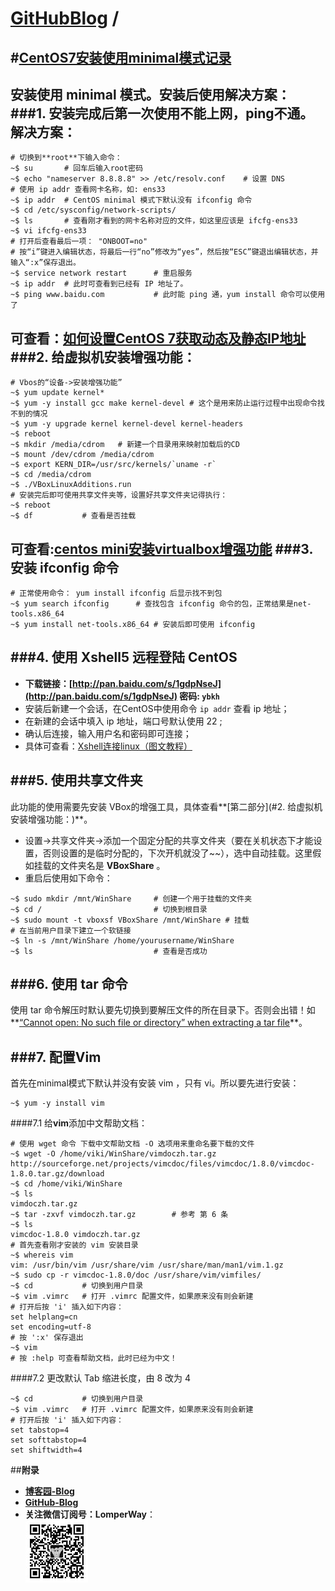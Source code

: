 [**GitHubBlog**](https://github.com/bbxytl/bbxytl.github.com/tree/master/blog#home--githubblog) /
=====
#[CentOS7安装使用minimal模式记录](https://github.com/bbxytl/bbxytl.github.com/blob/master/blog/pages/150530_CentOS7安装使用minimal模式记录.md#githubblog-)
---

安装使用 **minimal** 模式。安装后使用解决方案：
###**1. 安装完成后第一次使用不能上网，**ping**不通。解决方案：**
---
```shell
# 切换到**root**下输入命令：
~$ su  		# 回车后输入root密码
~$ echo "nameserver 8.8.8.8" >> /etc/resolv.conf 	# 设置 DNS
# 使用 ip addr 查看网卡名称，如: ens33
~$ ip addr 	# CentOS minimal 模式下默认没有 ifconfig 命令
~$ cd /etc/sysconfig/network-scripts/
~$ ls 		# 查看刚才看到的网卡名称对应的文件，如这里应该是 ifcfg-ens33
~$ vi ifcfg-ens33
# 打开后查看最后一项： "ONBOOT=no"
# 按“i”键进入编辑状态，将最后一行“no”修改为“yes”，然后按“ESC”键退出编辑状态，并输入“:x”保存退出。
~$ service network restart  	# 重启服务
~$ ip addr 	# 此时可查看到已经有 IP 地址了。
~$ ping www.baidu.com			# 此时能 ping 通，yum install 命令可以使用了
```
可查看：[如何设置CentOS 7获取动态及静态IP地址](http://www.ytyzx.net/index.php?title=%E5%A6%82%E4%BD%95%E8%AE%BE%E7%BD%AECentOS_7%E8%8E%B7%E5%8F%96%E5%8A%A8%E6%80%81%E5%8F%8A%E9%9D%99%E6%80%81IP%E5%9C%B0%E5%9D%80)
###**2. 给虚拟机安装增强功能：**
---
```shell
# Vbos的“设备->安装增强功能”
~$ yum update kernel*
~$ yum -y install gcc make kernel-devel	# 这个是用来防止运行过程中出现命令找不到的情况
~$ yum -y upgrade kernel kernel-devel kernel-headers
~$ reboot
~$ mkdir /media/cdrom	# 新建一个目录用来映射加载后的CD
~$ mount /dev/cdrom /media/cdrom
~$ export KERN_DIR=/usr/src/kernels/`uname -r`
~$ cd /media/cdrom
~$ ./VBoxLinuxAdditions.run
# 安装完后即可使用共享文件夹等，设置好共享文件夹记得执行：
~$ reboot
~$ df  			# 查看是否挂载
```
可查看:[centos mini安装virtualbox增强功能](http://blog.sina.com.cn/s/blog_7deb436e0101w8n9.html)
###**3. 安装 ifconfig 命令**
---
```shell
# 正常使用命令： yum install ifconfig 后显示找不到包
~$ yum search ifconfig		# 查找包含 ifconfig 命令的包，正常结果是net-tools.x86_64
~$ yum install net-tools.x86_64	# 安装后即可使用 ifconfig
```
###**4. 使用 Xshell5 远程登陆 CentOS**
---
- **下载链接：[http://pan.baidu.com/s/1gdpNseJ](http://pan.baidu.com/s/1gdpNseJ) 密码: ` ybkh `**
- 安装后新建一个会话，在CentOS中使用命令 `ip addr` 查看 ip 地址；
- 在新建的会话中填入 ip 地址，端口号默认使用 22 ;
- 确认后连接，输入用户名和密码即可连接；
- 具体可查看：[Xshell连接linux（图文教程）](http://jingyan.baidu.com/article/3a2f7c2e71f04d26afd611dc.html)

###**5. 使用共享文件夹**
---
此功能的使用需要先安装 VBox的增强工具，具体查看**[第二部分](#2. 给虚拟机安装增强功能：)**。
- 设置->共享文件夹->添加一个固定分配的共享文件夹（要在关机状态下才能设置，否则设置的是临时分配的，下次开机就没了~~），选中自动挂载。这里假如挂载的文件夹名是 **VBoxShare** 。
- 重启后使用如下命令：
```shell
~$ sudo mkdir /mnt/WinShare		# 创建一个用于挂载的文件夹
~$ cd /							# 切换到根目录
~$ sudo mount -t vboxsf VBoxShare /mnt/WinShare	# 挂载
# 在当前用户目录下建立一个软链接
~$ ln -s /mnt/WinShare /home/yourusername/WinShare	
~$ ls							# 查看是否成功
```


###**6. 使用 tar 命令**
---
使用 tar 命令解压时默认要先切换到要解压文件的所在目录下。否则会出错！如**[“Cannot open: No such file or directory” when extracting a tar file](http://askubuntu.com/questions/486264/cannot-open-no-such-file-or-directory-when-extracting-a-tar-file)**。

###**7. 配置Vim**
---
首先在minimal模式下默认并没有安装 vim ，只有 vi。所以要先进行安装：
```shell
~$ yum -y install vim
```
####7.1 给**vim**添加中文帮助文档：
```shell
# 使用 wget 命令 下载中文帮助文档 -O 选项用来重命名要下载的文件
~$ wget -O /home/viki/WinShare/vimdoczh.tar.gz http://sourceforge.net/projects/vimcdoc/files/vimcdoc/1.8.0/vimcdoc-1.8.0.tar.gz/download
~$ cd /home/viki/WinShare
~$ ls
vimdoczh.tar.gz
~$ tar -zxvf vimdoczh.tar.gz		# 参考 第 6 条
~$ ls
vimcdoc-1.8.0 vimdoczh.tar.gz
# 首先查看刚才安装的 vim 安装目录
~$ whereis vim
vim: /usr/bin/vim /usr/share/vim /usr/share/man/man1/vim.1.gz
~$ sudo cp -r vimcdoc-1.8.0/doc /usr/share/vim/vimfiles/
~$ cd 			# 切换到用户目录
~$ vim .vimrc	# 打开 .vimrc 配置文件，如果原来没有则会新建
# 打开后按 'i' 插入如下内容：
set helplang=cn
set encoding=utf-8
# 按 ':x' 保存退出
~$ vim
# 按 :help 可查看帮助文档，此时已经为中文！
```
####7.2 更改默认 Tab 缩进长度，由 8 改为 4
```shell
~$ cd 			# 切换到用户目录
~$ vim .vimrc	# 打开 .vimrc 配置文件，如果原来没有则会新建
# 打开后按 'i' 插入如下内容：
set tabstop=4
set softtabstop=4
set shiftwidth=4
```



##**附录**
- **[博客园-Blog](http://bbxytl.github.io/)**
- **[GitHub-Blog](http://bbxytl.github.io/)**
- **关注微信订阅号：LomperWay**：     
    ![关注微信订阅号](./images/qrcodes/qrcode_100.jpg)


